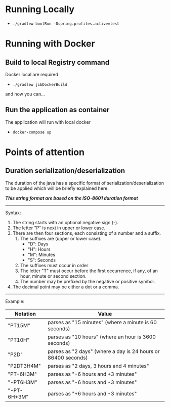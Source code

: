 # Running Locally

- `./gradlew bootRun -Dspring.profiles.active=test`

# Running with Docker

## Build to local Registry command
Docker local are required

- `./gradlew jibDockerBuild`

and now you can...

## Run the application as container
The application will run with local docker

- `docker-compose up`


# Points of attention

## Duration serialization/deserialization
The duration of the java has a specific format of serialization/deserialization to be applied which will be briefly explained here.

***This string format are based on the ISO-8601 duration format***

---

Syntax:
1. The string starts with an optional negative sign (-).
2. The letter "P" is next in upper or lower case.
3. There are then four sections, each consisting of a number and a suffix.
    1. The suffixes are (upper or lower case).
        - "D": Days
        - "H": Hours
        - "M": Minutes
        - "S": Seconds
    2. The suffixes must occur in order
    3. The letter "T" must occur before the first occurrence, if any, of an hour, minute or second section.
    4. The number may be prefixed by the negative or positive symbol.
4. The decimal point may be either a dot or a comma.

---

Example:

| Notation      | Value                                                         |
| ------------- |---------------------------------------------------------------| 
|"PT15M"        | parses as "15 minutes" (where a minute is 60 seconds)         |
|"PT10H"        | parses as "10 hours" (where an hour is 3600 seconds)          |
|"P2D"          | parses as "2 days" (where a day is 24 hours or 86400 seconds) |
|"P2DT3H4M"     | parses as "2 days, 3 hours and 4 minutes"                     |
|"PT-6H3M"      | parses as "-6 hours and +3 minutes"                           |
|"-PT6H3M"      | parses as "-6 hours and -3 minutes"                           |
|"-PT-6H+3M"    | parses as "+6 hours and -3 minutes"                           |
